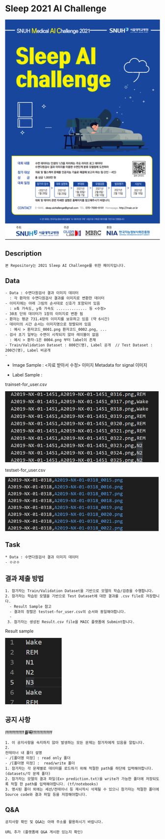 # Sleep 2021 AI Challenge

<img width=600 src="/Image/포스터.PNG"/> 

## Description
```
본 Repository는 2021 Sleep AI Challenge를 위한 페이지입니다.
```


## Data
```
- Data : 수면다원검사 결과 이미지 데이터 
  : 각 환자의 수면다원검사 결과를 이미지로 변환한 데이터 
- 이미지에는 아래 그림의 순서대로 신호가 포함되어 있음 
  : x축 가속도, y축 가속도 .............. 등 <수정>
- 30초 단위 데이터가 1장의 이미지로 변환 됨
- 환자는 평균 731.4장의 이미지를 보유하고 있음 (약 6시간)
- 데이터의 시간 순서는 이미지명으로 정렬되어 있음
  : 예시 > 환자코드_0001.png 환자코드_0002.png, ...
- 검사 초기 일부는 수면이 시작되지 않아 레이블이 없음 
  : 예시 > 환자-1은 0004.png 부터 label이 존재
- Train/Validation Dataset : 800건(명), Label 공개  // Test Dataset : 200건(명), Label 비공개
- 
```
- Image Sample : <자료 받아서 수정>
 이미지
Metadata for signal
 이미지
 
- Label Sample : 

trainset-for_user.csv

<img width=500  src="Image/Sample_train_label.PNG"/> 

testset-for_user.csv

<img width=500 src="Image/Sample_test_label.PNG"/> 



## Task

```
* Data : 수면다원검사 결과 이미지 데이터
- ㅇㄹㅇ
```


## 결과 제출 방법
```
1. 참가자는 Train/Validation Dataset을 기반으로 모델의 학습/검증을 수행합니다.
2. 참가자는 학습된 모델을 기반으로 Test Dataset에 대한 결과를 .csv file로 저장합니다.
  - Result Sample 참고
  - 결과의 정렬은 testset-for_user.csv의 순서와 동일해야합니다.
  -
 3. 참가자는 생성된 Result.csv file을 MAIC 플랫폼에 Submint합니다.
```

Result sample

<img src="Image/Sample_result.PNG"/>

## 공지 사항
***!!!!!!!!!!!!!필독!!!!!!!!!!!!!!***
```
1. 이 공지사항을 숙지하지 않아 발생하는 모든 문제는 참가자에게 있음을 알립니다.
2. 
컨테이너 내 폴더 설명
- /[폴더명 미정] : read only 폴더
- /[폴더명 미정] :  read/write 폴더
1. 참가자는 각 문제별로 데이터를 로드하기 위해 적절한 path를 하단에 입력해야합니다. (datasets/각 문제 폴더)
2. 참가자는 모델의 결과 파일(Ex> prediction.txt)을 write가 가능한 폴더에 저장되도록 적절 한 path를 입력해야합니다. (tf/notebooks)
3. 명시된 폴더 외에는 세션/컨테이너 등 재시작시 삭제될 수 있으니 참가자는 적절한 폴더에 Source code와 결과 파일 등을 저장해야합니다.
```

## Q&A
```
공지사항 확인 및 Q&A는 아래 주소를 활용하시기 바랍니다.

URL 추가 (플랫폼에 Q&A 게시판 있는지 확인)
```
